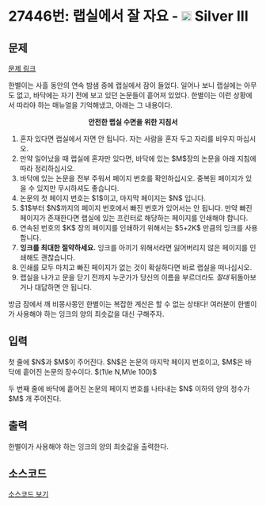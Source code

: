 # 27446번: 랩실에서 잘 자요 - <img src="https://static.solved.ac/tier_small/8.svg" style="height:20px" /> Silver III

<!-- performance -->

<!-- 문제 제출 후 깃허브에 푸시를 했을 때 제출한 코드의 성능이 입력될 공간입니다.-->

<!-- end -->

## 문제

[문제 링크](https://boj.kr/27446)


<p>한별이는 사흘 동안의 연속 밤샘 중에 랩실에서 잠이 들었다. 일어나 보니 랩실에는 아무도 없고, 바닥에는 자기 전에 보고 있던 논문들이 흩어져 있었다. 한별이는 이런 상황에서 따라야 하는 매뉴얼을 기억해냈고, 아래는 그 내용이다.</p>

<p style="text-align:center;"><strong>안전한 랩실 수면을 위한 지침서</strong></p>

<ol>
<li>혼자 있다면 랩실에서 자면 안 됩니다. 자는 사람을 혼자 두고 자리를 비우지 마십시오.</li>
<li>만약 일어났을 때 랩실에 혼자만 있다면, 바닥에 있는 $M$장의 논문을 아래 지침에 따라 정리하십시오.</li>
<li>바닥에 있는 논문을 전부 주워서 페이지 번호를 확인하십시오. 중복된 페이지가 있을 수 있지만 무시하셔도 좋습니다.</li>
<li>논문의 첫 페이지 번호는 $1$이고, 마지막 페이지는 $N$ 입니다.</li>
<li>$1$부터 $N$까지의 페이지 번호에서 빠진 번호가 있어서는 안 됩니다. 만약 빠진 페이지가 존재한다면 랩실에 있는 프린터로 해당하는 페이지를 인쇄해야 합니다.</li>
<li>연속된 번호의 $K$ 장의 페이지를 인쇄하기 위해서는 $5+2K$ 만큼의 잉크를 사용합니다.</li>
<li><strong>잉크를 최대한 절약하세요.</strong> 잉크를 아끼기 위해서라면 잃어버리지 않은 페이지를 인쇄해도 괜찮습니다.</li>
<li>인쇄를 모두 마치고 빠진 페이지가 없는 것이 확실하다면 바로 랩실을 떠나십시오.</li>
<li>랩실을 나가고 문을 닫기 전까지 누군가가 당신의 이름을 부르더라도 <em>절대</em> 뒤돌아보거나 대답하면 안 됩니다.</li>
</ol>

<p>방금 잠에서 깨 비몽사몽인 한별이는 복잡한 계산은 할 수 없는 상태다! 여러분이 한별이가 사용해야 하는 잉크의 양의 최솟값을 대신 구해주자.</p>



## 입력


<p>첫 줄에 $N$과 $M$이 주어진다. $N$은 논문의 마지막 페이지 번호이고, $M$은 바닥에 흩어진 논문의 장수이다. $(1\le N,M\le 100)$</p>

<p>두 번째 줄에 바닥에 흩어진 논문의 페이지 번호를 나타내는 $N$ 이하의 양의 정수가 $M$ 개 주어진다.</p>



## 출력


<p>한별이가 사용해야 하는 잉크의 양의 최솟값을 출력한다.</p>



## 소스코드

[소스코드 보기](랩실에서%20잘%20자요.py)